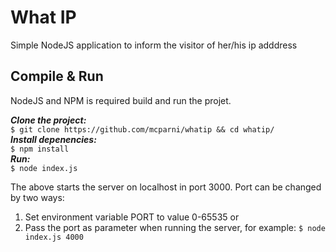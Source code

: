 # What IP
Simple NodeJS application to inform the visitor of her/his ip adddress

## Compile & Run
NodeJS and NPM is required build and run the projet.  
  
***Clone the project:***  
```$ git clone https://github.com/mcparni/whatip && cd whatip/```  
***Install depenencies:***  
```$ npm install```  
***Run:***  
```$ node index.js```  
  
The above starts the server on localhost in port 3000. Port can be changed by two ways:  
1. Set environment variable PORT to value 0-65535 or  
2. Pass the port as parameter when running the server, for example: ```$ node index.js 4000```
